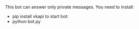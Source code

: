 This bot can answer only private messages.
You need to install:
- pip install vkapi
to start bot:
- python bot.py

